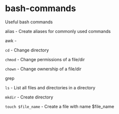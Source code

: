 # bash-commands
Useful bash commands

alias - Create aliases for commonly used commands

awk - 

`cd` - Change directory

`chmod` - Change permissions of a file/dir

`chown` - Change ownership of a file/dir

grep

`ls` - List all files and directories in a directory


`mkdir`  - Create directory

`touch $file_name` - Create a file with name $file_name





